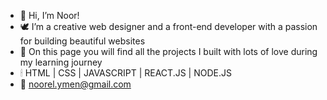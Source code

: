 - 🦢 Hi, I’m Noor!
- 🕊 I’m a creative web designer and a front-end developer with a passion for building beautiful websites 
- 🤍 On this page you will find all the projects I built with lots of love during my learning journey
- 🕯 HTML | CSS | JAVASCRIPT | REACT.JS | NODE.JS
- 💌 noorel.ymen@gmail.com
